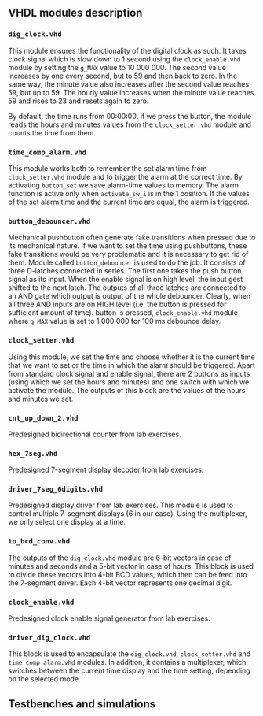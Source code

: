 ## VHDL modules description

### `dig_clock.vhd`
This module ensures the functionality of the digital clock as such. It takes clock signal which is slow down to 1 second using the `clock_enable.vhd` module by setting the `g_MAX` value to 10 000 000. The second value increases by one every second, but to 59 and then back to zero. In the same way, the minute value also increases after the second value reaches 59, but up to 59. The hourly value increases when the minute value reaches 59 and rises to 23 and resets again to zero.

By default, the time runs from 00:00:00. If we press the button, the module reads the hours and minutes values from the `clock_setter.vhd` module and counts the time from them.

### `time_comp_alarm.vhd`
This module works both to remember the set alarm time from `clock_setter.vhd` module and to trigger the alarm at the correct time. By activating `button_set` we save alarm-time values to memory. The alarm function is active only when `activate_sw_i` is in the 1 position. If the values of the set alarm time and the current time are equal, the alarm is triggered.

### `button_debouncer.vhd`
Mechanical pushbutton often generate fake transitions when pressed due to its mechanical nature. If we want to set the time using pushbuttons, these fake transitions would be very problematic and it is necessary to get rid of them. Module called `button_debouncer` is used to do the job. It consists of three D-latches connected in series. The first one takes the push button signal as its input. When the enable signal is on high level, the input gest shifted to the next latch. The outputs of all three latches are connected to an AND gate which output is output of the whole debouncer. Clearly, when all three AND inputs are on HIGH level (i.e. the button is pressed for sufficient amount of time). button is pressed,  `clock_enable.vhd` module where `g_MAX` value is set to 1 000 000 for 100 ms debounce delay.

### `clock_setter.vhd`
Using this module, we set the time and choose whether it is the current time that we want to set or the time in which the alarm should be triggered. Apart from standard clock signal and enable signal, there are 2 buttons as inputs (using which we set the hours and minutes) and one switch with which we activate the module. The outputs of this block are the values of the hours and minutes we set.

### `cnt_up_down_2.vhd`
Predesigned bidirectional counter from lab exercises.

### `hex_7seg.vhd`
Predesigned 7-segment display decoder from lab exercises.

### `driver_7seg_6digits.vhd`
Predesigned display driver from lab exercises. This module is used to control multiple 7-segment displays (6 in our case). Using the multiplexer, we only select one display at a time.

### `to_bcd_conv.vhd`
The outputs of the `dig_clock.vhd` module are 6-bit vectors in case of minutes and seconds and a 5-bit vector in case of hours. This block is used to divide these vectors into 4-bit BCD values, which then can be feed into the 7-segment driver. Each 4-bit vector represents one decimal digit.

### `clock_enable.vhd`
Predesigned clock enable signal generator from lab exercises.

### `driver_dig_clock.vhd`
This block is used to encapsulate the `dig_clock.vhd`, `clock_setter.vhd` and `time_comp_alarm.vhd` modules. In addition, it contains a multiplexer, which switches between the current time display and the time setting, depending on the selected mode.


## Testbenches and simulations
